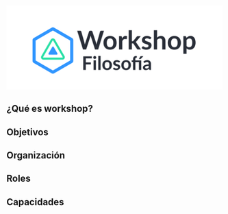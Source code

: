 ![Texto alternativo](/resources/header.png)
## ¿Qué es workshop?


## Objetivos 


## Organización 


## Roles


## Capacidades
